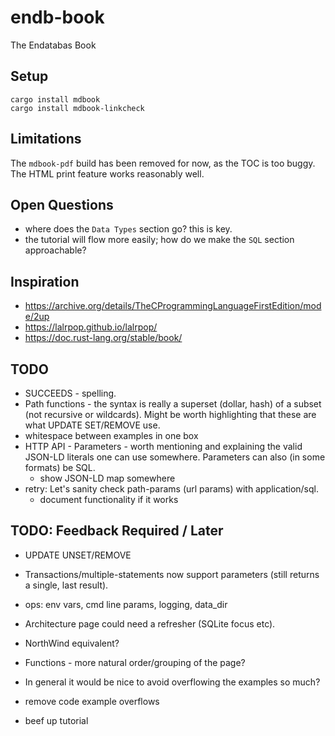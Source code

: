 # endb-book

The Endatabas Book

## Setup

```
cargo install mdbook
cargo install mdbook-linkcheck
```

## Limitations

The `mdbook-pdf` build has been removed for now, as the TOC is too buggy.
The HTML print feature works reasonably well.

## Open Questions

* where does the `Data Types` section go? this is key.
* the tutorial will flow more easily; how do we make the `SQL` section approachable?

## Inspiration

* https://archive.org/details/TheCProgrammingLanguageFirstEdition/mode/2up
* https://lalrpop.github.io/lalrpop/
* https://doc.rust-lang.org/stable/book/

## TODO

* SUCCEEDS - spelling.
* Path functions - the syntax is really a superset (dollar, hash) of a subset (not recursive or wildcards). Might be worth highlighting that these are what UPDATE SET/REMOVE use.
* whitespace between examples in one box
* HTTP API - Parameters - worth mentioning and explaining the valid JSON-LD literals one can use somewhere. Parameters can also (in some formats) be SQL.
    * show JSON-LD map somewhere
* retry: Let's sanity check path-params (url params) with application/sql.
    * document functionality if it works

## TODO: Feedback Required / Later

* UPDATE UNSET/REMOVE
* Transactions/multiple-statements now support parameters (still returns a single, last result).
* ops: env vars, cmd line params, logging, data_dir
* Architecture page could need a refresher (SQLite focus etc).
* NorthWind equivalent?
* Functions - more natural order/grouping of the page?
* In general it would be nice to avoid overflowing the examples so much?

* remove code example overflows
* beef up tutorial
